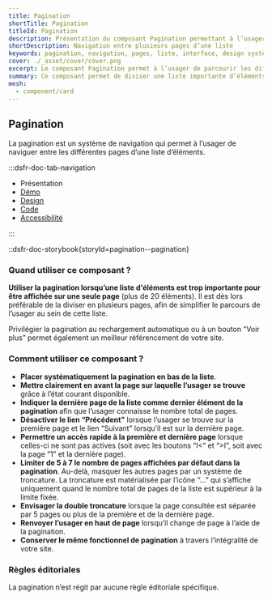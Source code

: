 ```yaml
---
title: Pagination
shortTitle: Pagination
titleId: Pagination
description: Présentation du composant Pagination permettant à l’usager de naviguer facilement entre les pages d’une liste d’éléments trop longue pour être affichée en une seule fois.
shortDescription: Navigation entre plusieurs pages d’une liste
keywords: pagination, navigation, pages, liste, interface, design système, DSFR, accessibilité
cover: ./_asset/cover/cover.png
excerpt: Le composant Pagination permet à l’usager de parcourir les différentes pages d’une liste d’éléments, avec des repères clairs, une troncature automatique et des actions de navigation simples.
summary: Ce composant permet de diviser une liste importante d’éléments en plusieurs pages pour améliorer la lisibilité et l’expérience de navigation. Il intègre des repères de position, des boutons d’accès direct et une gestion responsive adaptée. Sa structure fixe garantit la cohérence et l’accessibilité dans l’ensemble des parcours utilisateurs tout en optimisant le référencement du contenu.
mesh:
  - component/card
---
```


## Pagination

La pagination est un système de navigation qui permet à l’usager de naviguer entre les différentes pages d’une liste d’éléments.

:::dsfr-doc-tab-navigation

- Présentation
- [Démo](./demo/index.md)
- [Design](./design/index.md)
- [Code](./code/index.md)
- [Accessibilité](./accessibility/index.md)

:::

::dsfr-doc-storybook{storyId=pagination--pagination}

### Quand utiliser ce composant ?

**Utiliser la pagination lorsqu’une liste d'éléments est trop importante pour être affichée sur une seule page** (plus de 20 éléments). Il est dès lors préférable de la diviser en plusieurs pages, afin de simplifier le parcours de l’usager au sein de cette liste.

Privilégier la pagination au rechargement automatique ou à un bouton “Voir plus” permet également un meilleur référencement de votre site.

### Comment utiliser ce composant ?

- **Placer systématiquement la pagination en bas de la liste**.
- **Mettre clairement en avant la page sur laquelle l’usager se trouve** grâce à l’état courant disponible.
- **Indiquer la dernière page de la liste comme dernier élément de la pagination** afin que l’usager connaisse le nombre total de pages.
- **Désactiver le lien “Précédent”** lorsque l’usager se trouve sur la première page et le lien “Suivant” lorsqu’il est sur la dernière page.
- **Permettre un accès rapide à la première et dernière page** lorsque celles-ci ne sont pas actives (soit avec les boutons “I<“ et “>I”, soit avec la page “1” et la dernière page).
- **Limiter de 5 à 7 le nombre de pages affichées par défaut dans la pagination**. Au-delà, masquer les autres pages par un système de troncature. La troncature est matérialisée par l’icône “…” qui s’affiche uniquement quand le nombre total de pages de la liste est supérieur à la limite fixée.
- **Envisager la double troncature** lorsque la page consultée est séparée par 5 pages ou plus de la première et de la dernière page.
- **Renvoyer l’usager en haut de page** lorsqu’il change de page à l’aide de la pagination.
- **Conserver le même fonctionnel de pagination** à travers l’intégralité de votre site.

### Règles éditoriales

La pagination n’est régit par aucune règle éditoriale spécifique.
